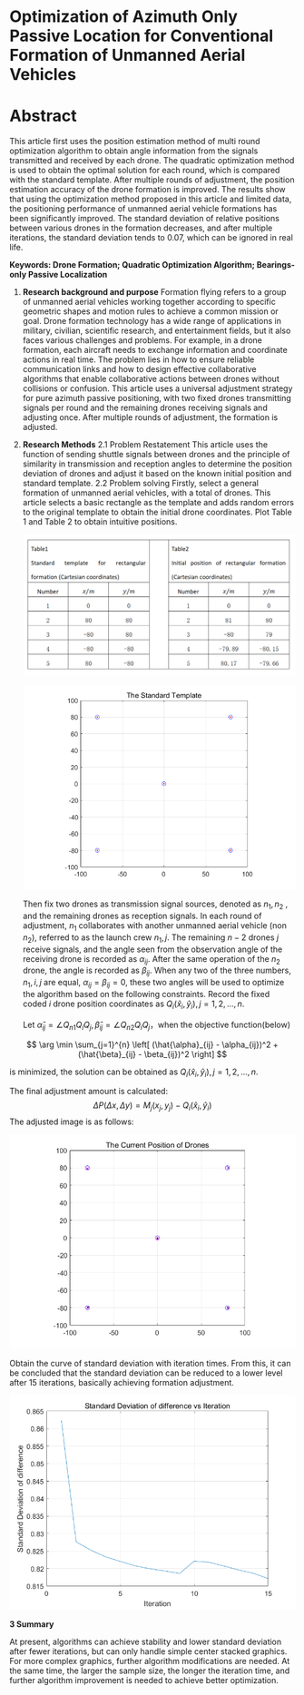 # **Optimization of Azimuth Only Passive Location for Conventional Formation of Unmanned Aerial Vehicles**

# **Abstract**

This article first uses the position estimation method of multi round optimization algorithm to obtain angle information from the signals transmitted and received by each drone. The quadratic optimization method is used to obtain the optimal solution for each round, which is compared with the standard template. After multiple rounds of adjustment, the position estimation accuracy of the drone formation is improved. The results show that using the optimization method proposed in this article and limited data, the positioning performance of unmanned aerial vehicle formations has been significantly improved. The standard deviation of relative positions between various drones in the formation decreases, and after multiple iterations, the standard deviation tends to 0.07, which can be ignored in real life.

**Keywords: Drone Formation; Quadratic Optimization Algorithm; Bearings-only Passive Localization**



1. **Research background and purpose**
   Formation flying refers to a group of unmanned aerial vehicles working together according to specific geometric shapes and motion rules to achieve a common mission or goal. Drone formation technology has a wide range of applications in military, civilian, scientific research, and entertainment fields, but it also faces various challenges and problems. For example, in a drone formation, each aircraft needs to exchange information and coordinate actions in real time. The problem lies in how to ensure reliable communication links and how to design effective collaborative algorithms that enable collaborative actions between drones without collisions or confusion. This article uses a universal adjustment strategy for pure azimuth passive positioning, with two fixed drones transmitting signals per round and the remaining drones receiving signals and adjusting once. After multiple rounds of adjustment, the formation is adjusted.

   

2. **Research Methods**
   2.1 Problem Restatement
   This article uses the function of sending shuttle signals between drones and the principle of similarity in transmission and reception angles to determine the position deviation of drones and adjust it based on the known initial position and standard template.
   2.2 Problem solving
   Firstly, select a general formation of unmanned aerial vehicles, with a total of drones. This article selects a basic rectangle as the template and adds random errors to the original template to obtain the initial drone coordinates. Plot Table 1 and Table 2 to obtain intuitive positions.

   ![Table12](assets/Table12-1730905208802-1.png)

   ![TST](assets/TST-1730905225427-3.png)

   

   Then fix two drones as transmission signal sources, denoted as $n_1,n_2$ , and the remaining drones as reception signals. In each round of adjustment, $n_1$ collaborates with another unmanned aerial vehicle (non $n_2$), referred to as the launch crew $n_1,j$. The remaining $n-2$  drones $j$  receive signals, and the angle seen from the observation angle of the receiving drone is recorded as $\alpha_{ij}$. After the same operation of the $n_2$  drone, the angle is recorded as $\beta_{ij}$. When any two of the three numbers, $n_1,i,j$ are equal, $\alpha_{ij}=\beta_{ij}=0$, these two angles will be used to optimize the algorithm based on the following constraints. Record the fixed coded $i$ drone position coordinates as $Q_i(\hat{x}_i,\hat{y}_i),j=1,2,...,n.$

   Let $\widehat{\alpha}_{ij}=\angle Q_{n1}Q_{i}Q_{j},\widehat{\beta}_{ij}=\angle Q_{n2}Q_{i}Q_{j}$，when the objective function(below) 
   

$$
\arg \min \sum_{j=1}^{n} \left[ (\hat{\alpha}_{ij} - \alpha_{ij})^2 + (\hat{\beta}_{ij} - \beta_{ij})^2 \right]
$$

 is minimized, the solution can be obtained as $Q_i(\hat{x}_i,\hat{y}_i),j=1,2,...,n.$

   The final adjustment amount is calculated:
$$
   \Delta P(\Delta x,\Delta y)=M_j(x_j,y_j)-Q_i(\hat{x}_i,\hat{y}_i)
$$
   The adjusted image is as follows:

![TCPD](assets/TCPD-1730905246798-5.png)

Obtain the curve of standard deviation with iteration times. From this, it can be concluded that the standard deviation can be reduced to a lower level after 15 iterations, basically achieving formation adjustment.

![itreation](assets/itreation.png)



**3 Summary**

At present, algorithms can achieve stability and lower standard deviation after fewer iterations, but can only handle simple center stacked graphics. For more complex graphics, further algorithm modifications are needed. At the same time, the larger the sample size, the longer the iteration time, and further algorithm improvement is needed to achieve better optimization.
